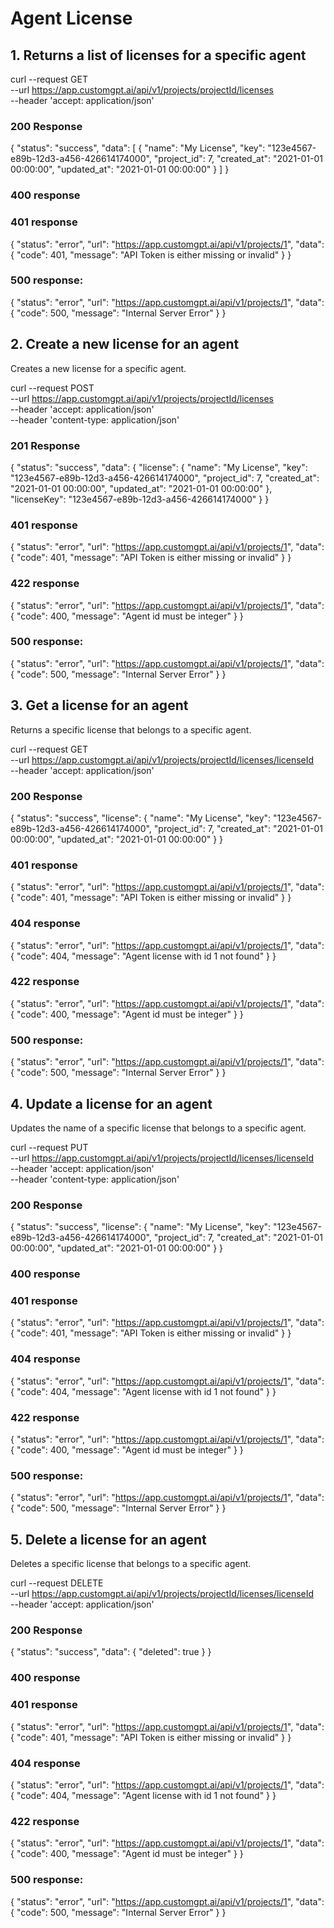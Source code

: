 # Agent License

## 1. Returns a list of licenses for a specific agent

curl --request GET \
     --url https://app.customgpt.ai/api/v1/projects/projectId/licenses \
     --header 'accept: application/json'

### 200 Response

{
  "status": "success",
  "data": [
    {
      "name": "My License",
      "key": "123e4567-e89b-12d3-a456-426614174000",
      "project_id": 7,
      "created_at": "2021-01-01 00:00:00",
      "updated_at": "2021-01-01 00:00:00"
    }
  ]
}

### 400 response

### 401 response

{
  "status": "error",
  "url": "https://app.customgpt.ai/api/v1/projects/1",
  "data": {
    "code": 401,
    "message": "API Token is either missing or invalid"
  }
}

### 500 response:

{
  "status": "error",
  "url": "https://app.customgpt.ai/api/v1/projects/1",
  "data": {
    "code": 500,
    "message": "Internal Server Error"
  }
}



## 2. Create a new license for an agent
Creates a new license for a specific agent.

curl --request POST \
     --url https://app.customgpt.ai/api/v1/projects/projectId/licenses \
     --header 'accept: application/json' \
     --header 'content-type: application/json'

### 201 Response

{
  "status": "success",
  "data": {
    "license": {
      "name": "My License",
      "key": "123e4567-e89b-12d3-a456-426614174000",
      "project_id": 7,
      "created_at": "2021-01-01 00:00:00",
      "updated_at": "2021-01-01 00:00:00"
    },
    "licenseKey": "123e4567-e89b-12d3-a456-426614174000"
  }
}

### 401 response

{
  "status": "error",
  "url": "https://app.customgpt.ai/api/v1/projects/1",
  "data": {
    "code": 401,
    "message": "API Token is either missing or invalid"
  }
}

### 422 response
{
  "status": "error",
  "url": "https://app.customgpt.ai/api/v1/projects/1",
  "data": {
    "code": 400,
    "message": "Agent id must be integer"
  }
}


### 500 response:
{
  "status": "error",
  "url": "https://app.customgpt.ai/api/v1/projects/1",
  "data": {
    "code": 500,
    "message": "Internal Server Error"
  }
}



## 3. Get a license for an agent
Returns a specific license that belongs to a specific agent.

curl --request GET \
     --url https://app.customgpt.ai/api/v1/projects/projectId/licenses/licenseId \
     --header 'accept: application/json'



### 200 Response

{
  "status": "success",
  "license": {
    "name": "My License",
    "key": "123e4567-e89b-12d3-a456-426614174000",
    "project_id": 7,
    "created_at": "2021-01-01 00:00:00",
    "updated_at": "2021-01-01 00:00:00"
  }
}





### 401 response

{
  "status": "error",
  "url": "https://app.customgpt.ai/api/v1/projects/1",
  "data": {
    "code": 401,
    "message": "API Token is either missing or invalid"
  }
}

### 404 response

{
  "status": "error",
  "url": "https://app.customgpt.ai/api/v1/projects/1",
  "data": {
    "code": 404,
    "message": "Agent license with id 1 not found"
  }
}


### 422 response

{
  "status": "error",
  "url": "https://app.customgpt.ai/api/v1/projects/1",
  "data": {
    "code": 400,
    "message": "Agent id must be integer"
  }
}


### 500 response:


{
  "status": "error",
  "url": "https://app.customgpt.ai/api/v1/projects/1",
  "data": {
    "code": 500,
    "message": "Internal Server Error"
  }
}


## 4. Update a license for an agent

Updates the name of a specific license that belongs to a specific agent.


curl --request PUT \
     --url https://app.customgpt.ai/api/v1/projects/projectId/licenses/licenseId \
     --header 'accept: application/json' \
     --header 'content-type: application/json'



### 200 Response

{
  "status": "success",
  "license": {
    "name": "My License",
    "key": "123e4567-e89b-12d3-a456-426614174000",
    "project_id": 7,
    "created_at": "2021-01-01 00:00:00",
    "updated_at": "2021-01-01 00:00:00"
  }
}

### 400 response

### 401 response

{
  "status": "error",
  "url": "https://app.customgpt.ai/api/v1/projects/1",
  "data": {
    "code": 401,
    "message": "API Token is either missing or invalid"
  }
}

### 404 response

{
  "status": "error",
  "url": "https://app.customgpt.ai/api/v1/projects/1",
  "data": {
    "code": 404,
    "message": "Agent license with id 1 not found"
  }
}

### 422 response

{
  "status": "error",
  "url": "https://app.customgpt.ai/api/v1/projects/1",
  "data": {
    "code": 400,
    "message": "Agent id must be integer"
  }
}


### 500 response:


{
  "status": "error",
  "url": "https://app.customgpt.ai/api/v1/projects/1",
  "data": {
    "code": 500,
    "message": "Internal Server Error"
  }
}



## 5. Delete a license for an agent

Deletes a specific license that belongs to a specific agent.

curl --request DELETE \
     --url https://app.customgpt.ai/api/v1/projects/projectId/licenses/licenseId \
     --header 'accept: application/json'








### 200 Response

{
  "status": "success",
  "data": {
    "deleted": true
  }
}

### 400 response

### 401 response

{
  "status": "error",
  "url": "https://app.customgpt.ai/api/v1/projects/1",
  "data": {
    "code": 401,
    "message": "API Token is either missing or invalid"
  }
}

### 404 response

{
  "status": "error",
  "url": "https://app.customgpt.ai/api/v1/projects/1",
  "data": {
    "code": 404,
    "message": "Agent license with id 1 not found"
  }
}
### 422 response

{
  "status": "error",
  "url": "https://app.customgpt.ai/api/v1/projects/1",
  "data": {
    "code": 400,
    "message": "Agent id must be integer"
  }
}
### 500 response:

{
  "status": "error",
  "url": "https://app.customgpt.ai/api/v1/projects/1",
  "data": {
    "code": 500,
    "message": "Internal Server Error"
  }
}
